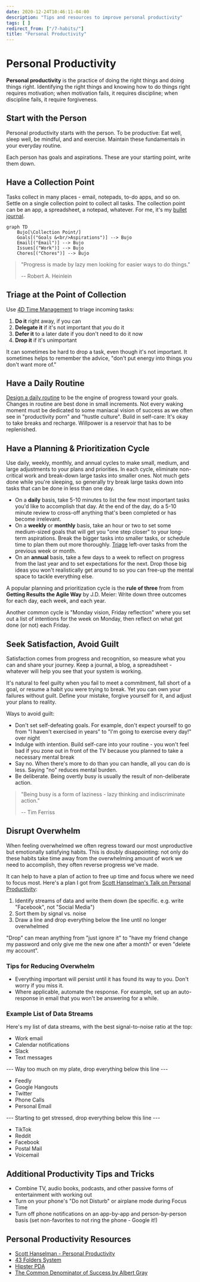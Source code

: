 ```yaml
---
date: 2020-12-24T10:46:11-04:00
description: "Tips and resources to improve personal productivity"
tags: [ ]
redirect_from: ["/7-habits/"]
title: "Personal Productivity"
---
```


# Personal Productivity

**Personal productivity** is the practice of doing the right things and doing things right. Identifying the right things and knowing how to do things right requires motivation; when motivation fails, it requires discipline; when discipline fails, it require forgiveness.

## Start with the Person

Personal productivity starts with the person. To be productive: Eat well, sleep well, be mindful, and and exercise. Maintain these fundamentals in your everyday routine.

Each person has goals and aspirations. These are your starting point, write them down.

## Have a Collection Point

Tasks collect in many places - email, notepads, to-do apps, and so on. Settle on a single collection point to collect all tasks. The collection point can be an app, a spreadsheet, a notepad, whatever. For me, it's my [bullet journal](bullet-journaling.md).

```mermaid
graph TD
	Bujo[\Collection Point/]
	Goals[("Goals &<br/>Aspirations")] --> Bujo
	Email[("Email")] --> Bujo
	Issues[("Work")] --> Bujo
	Chores[("Chores")] --> Bujo
```

> "Progress is made by lazy men looking for easier ways to do things."
>
> -- Robert A. Heinlein

## Triage at the Point of Collection

Use [4D Time Management](4d-time-management.md) to triage incoming tasks:

1. **Do it** right away, if you can
2. **Delegate it** if it's not important that _you_ do it
3. **Defer it** to a later date if you don't need to do it now
4. **Drop it** if it's unimportant

It can sometimes be hard to drop a task, even though it's not important. It sometimes helps to remember the advice, "don't put energy into things you don't want more of."

## Have a Daily Routine

[Design a daily routine](daily-routine.md) to be the engine of progress toward your goals. Changes in routine are best done in small increments. Not every waking moment must be dedicated to some maniacal vision of success as we often see in "productivity porn" and "hustle culture". Build in self-care: It's okay to take breaks and recharge. Willpower is a reservoir that has to be replenished.

<!-- TODO: Break out articles for the below sections to keep this article as an overview -->

## Have a Planning & Prioritization Cycle

Use daily, weekly, monthly, and annual cycles to make small, medium, and large adjustments to your plans and priorities. In each cycle, eliminate non-critical work and break-down large tasks into smaller ones. Not much gets done while you're sleeping, so generally try break large tasks down into tasks that can be done in less than one day.

* On a **daily** basis, take 5-10 minutes to list the few most important tasks you'd like to accomplish that day. At the end of the day, do a 5-10 minute review to cross-off anything that's been completed or has become irrelevant.
* On a **weekly** or **monthly** basis, take an hour or two to set some medium-sized goals that will get you "one step closer" to your long-term aspirations. Break the bigger tasks into smaller tasks, or schedule time to plan them out more thoroughly. [Triage](4d-time-management.md) left-over tasks from the previous week or month.
* On an **annual** basis, take a few days to a week to reflect on progress from the last year and to set expectations for the next. Drop those big ideas you won't realistically get around to so you can free-up the mental space to tackle everything else.

A popular planning and prioritization cycle is the **rule of three** from from **Getting Results the Agile Way** by J.D. Meier: Write down three outcomes for each day, each week, and each year.

Another common cycle is "Monday vision, Friday reflection" where you set out a list of intentions for the week on Monday, then reflect on what got done (or not) each Friday.

## Seek Satisfaction, Avoid Guilt

Satisfaction comes from progress and recognition, so measure what you can and share your journey. Keep a journal, a blog, a spreadsheet - whatever will help you see that your system is working.

It's natural to feel guilty when you fail to meet a commitment, fall short of a goal, or resume a habit you were trying to break. Yet you can own your failures without guilt. Define your mistake, forgive yourself for it, and adjust your plans to reality.

Ways to avoid guilt:

* Don't set self-defeating goals. For example, don't expect yourself to go from "I haven't exercised in years" to "I'm going to exercise every day!" over night
* Indulge with intention. Build self-care into your routine - you won't feel bad if you zone out in front of the TV because you planned to take a necessary mental break
* Say no. When there's more to do than you can handle, all you can do is less. Saying "no" reduces mental burden.
* Be deliberate. Being overtly busy is usually the result of non-deliberate action.

> "Being busy is a form of laziness - lazy thinking and indiscriminate action."
>
> -- Tim Ferriss

## Disrupt Overwhelm

When feeling overwhelmed we often regress toward our most unproductive but emotionally satisfying habits. This is doubly disappointing: not only do these habits take time away from the overwhelming amount of work we need to accomplish, they often reverse progress we've made.

It can help to have a plan of action to free up time and focus where we need to focus most. Here's a plan I got from [Scott Hanselman's Talk on Personal Productivity](https://www.youtube.com/watch?v=RpH6IPhyh7I&list=WL&index=3):

1. Identify streams of data and write them down (be specific. e.g. write "Facebook", not "Social Media")
2. Sort them by signal vs. noise
3. Draw a line and drop everything below the line until no longer overwhelmed

"Drop" can mean anything from "just ignore it" to "have my friend change my password and only give me the new one after a month" or even "delete my account".

### Tips for Reducing Overwhelm

* Everything important will persist until it has found its way to you. Don't worry if you miss it.
* Where applicable, automate the response. For example, set up an auto-response in email that you won't be answering for a while.

### Example List of Data Streams

Here's my list of data streams, with the best signal-to-noise ratio at the top:

* Work email
* Calendar notifications
* Slack
* Text messages

--- Way too much on my plate, drop everything below this line ---

* Feedly
* Google Hangouts
* Twitter
* Phone Calls
* Personal Email

--- Starting to get stressed, drop everything below this line ---

* TikTok
* Reddit
* Facebook
* Postal Mail
* Voicemail

## Additional Productivity Tips and Tricks

* Combine TV, audio books, podcasts, and other passive forms of entertainment with working out
* Turn on your phone's "Do not Disturb" or airplane mode during Focus Time
* Turn off phone notifications on an app-by-app and person-by-person basis (set non-favorites to not ring the phone - Google it!)

## Personal Productivity Resources

* [Scott Hanselman - Personal Productivity](https://www.youtube.com/watch?v=RpH6IPhyh7I&list=WL&index=3)
* [43 Folders System](https://officedynamics.com/43-folders-method-paper-system/)
* [Hipster PDA](http://www.43folders.com/2004/09/03/introducing-the-hipster-pda)
* [The Common Denominator of Success by Albert Gray](http://amnesta.net/mba/thecommondenominatorofsuccess-albertengray.pdf)
